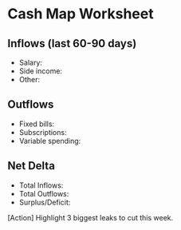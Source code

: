 # Cash Map Worksheet

## Inflows (last 60-90 days)
- Salary:
- Side income:
- Other:

## Outflows
- Fixed bills:
- Subscriptions:
- Variable spending:

## Net Delta
- Total Inflows:
- Total Outflows:
- Surplus/Deficit:

[Action] Highlight 3 biggest leaks to cut this week.
